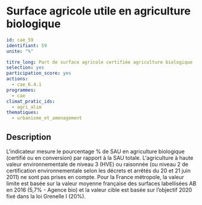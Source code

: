 # Surface agricole utile en agriculture biologique 
```yaml
id: cae_59
identifiant: 59
unite: "%"

titre_long: Part de surface agricole certifiée agriculture biologique 
selection: yes
participation_score: yes
actions:
  - cae_6.4.1
programmes:
  - cae
climat_pratic_ids:
  - agri_alim
thematiques:
  - urbanisme_et_amenagement
```
## Description
L'indicateur mesure le pourcentage % de SAU en agriculture biologique (certifié ou en conversion) par rapport à la SAU totale. L'agriculture à haute valeur environnementale de niveau 3 (HVE) ou raisonnée (ou niveau 2 de certification environnementale selon les décrets et arrêtés du 20 et 21 juin 2011) ne sont pas prises en compte. 
Pour la France métropole, la valeur limite est basée sur la valeur moyenne française des surfaces labellisées AB en 2016 (5,7% - Agence bio) et la valeur cible est basée sur l’objectif 2020 fixé dans la loi Grenelle I (20%).




